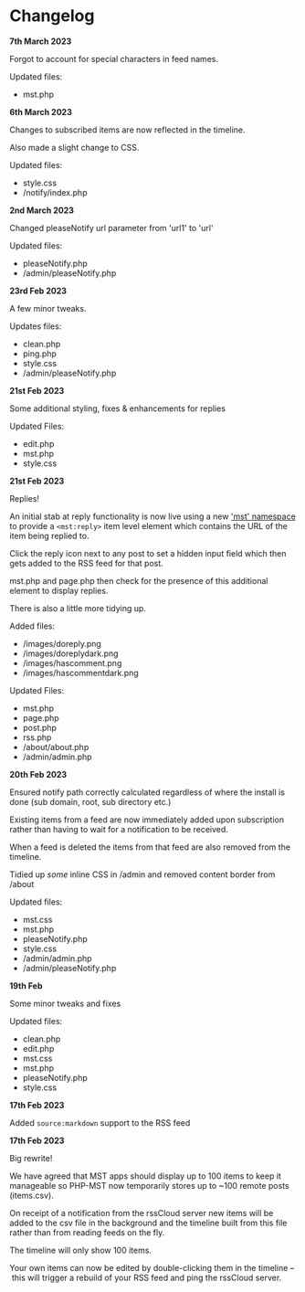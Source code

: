 # Changelog

**7th March 2023**

Forgot to account for special characters in feed names.

Updated files:

- mst.php

**6th March 2023**

Changes to subscribed items are now reflected in the timeline.

Also made a slight change to CSS.

Updated files:

- style.css
- /notify/index.php

**2nd March 2023**

Changed pleaseNotify url parameter from 'url1' to 'url'

Updated files:

- pleaseNotify.php
- /admin/pleaseNotify.php

**23rd Feb 2023**

A few minor tweaks.

Updates files:

- clean.php
- ping.php
- style.css
- /admin/pleaseNotify.php

**21st Feb 2023**

Some additional styling, fixes & enhancements for replies

Updated Files:

- edit.php
- mst.php
- style.css

**21st Feb 2023**

Replies!

An initial stab at reply functionality is now live using a new ['mst' namespace](https://github.com/colin-walker/mst-namespace) to provide a `<mst:reply>` item level element which contains the URL of the item being replied to.

Click the reply icon next to any post to set a hidden input field which then gets added to the RSS feed for that post.

mst.php and page.php then check for the presence of this additional element to display replies.

There is also a little more tidying up.

Added files:

- /images/doreply.png
- /images/doreplydark.png
- /images/hascomment.png
- /images/hascommentdark.png

Updated Files:

- mst.php
- page.php
- post.php
- rss.php
- /about/about.php
- /admin/admin.php

**20th Feb 2023**

Ensured notify path correctly calculated regardless of where the install is done (sub domain, root, sub directory etc.)

Existing items from a feed are now immediately added upon subscription rather than having to wait for a notification to be received.

When a feed is deleted the items from that feed are also removed from the timeline.

Tidied up _some_ inline CSS in /admin and removed content border from /about

Updated files:

- mst.css
- mst.php
- pleaseNotify.php
- style.css
- /admin/admin.php
- /admin/pleaseNotify.php

**19th Feb**

Some minor tweaks and fixes

Updated files:

- clean.php
- edit.php
- mst.css
- mst.php
- pleaseNotify.php
- style.css

**17th Feb 2023**

Added `source:markdown` support to the RSS feed

**17th Feb 2023**

Big rewrite!

We have agreed that MST apps should display up to 100 items to keep it manageable so PHP-MST now temporarily stores up to ~100 remote posts (items.csv).

On receipt of a notification from the rssCloud server new items will be added to the csv file in the background and the timeline built from this file rather than from reading feeds on the fly.

The timeline will only show 100 items.

Your own items can now be edited by double-clicking them in the timeline – this will trigger a rebuild of your RSS feed and ping the rssCloud server.
